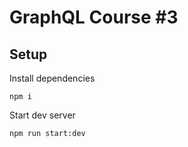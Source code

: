 # GraphQL Course #3

## Setup

Install dependencies

```
npm i
```

Start dev server

```
npm run start:dev
```
